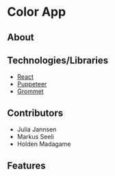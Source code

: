 # Color App

## About



## Technologies/Libraries
- [React](https://reactjs.org/)
- [Puppeteer](https://www.npmjs.com/package/puppeteer)
- [Grommet](https://v2.grommet.io/)

## Contributors 

- Julia Jannsen 
- Markus Seeli
- Holden Madagame

## Features
